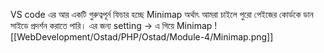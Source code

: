 VS code এর আর একটি গুরুত্বপূর্ন ফিচার হচ্ছে Minimap অর্থাৎ আমরা চাইলে পুরো পেইজের কোর্ডকে ডান সাইডে প্রদর্শন করাতে পারি। এর জন্য setting -> এ গিয়ে  Minimap 
![[WebDevelopment/Ostad/PHP/Ostad/Module-4/Minimap.png]]